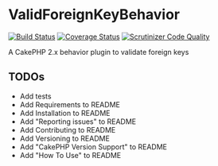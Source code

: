 ValidForeignKeyBehavior
=======================

[![Build Status](https://travis-ci.org/ravage84/ValidForeignKeyBehavior.svg?branch=master)](https://travis-ci.org/ravage84/ValidForeignKeyBehavior)
[![Coverage Status](https://coveralls.io/repos/ravage84/ValidForeignKeyBehavior/badge.png?branch=master)](https://coveralls.io/r/ravage84/ValidForeignKeyBehavior?branch=master)
[![Scrutinizer Code Quality](https://scrutinizer-ci.com/g/ravage84/ValidForeignKeyBehavior/badges/quality-score.png?b=master)](https://scrutinizer-ci.com/g/ravage84/ValidForeignKeyBehavior/?branch=master)

A CakePHP 2.x behavior plugin to validate foreign keys

## TODOs
- Add tests
- Add Requirements to README
- Add Installation to README
- Add "Reporting issues" to README
- Add Contributing to README
- Add Versioning to README
- Add "CakePHP Version Support" to README
- Add "How To Use" to README
